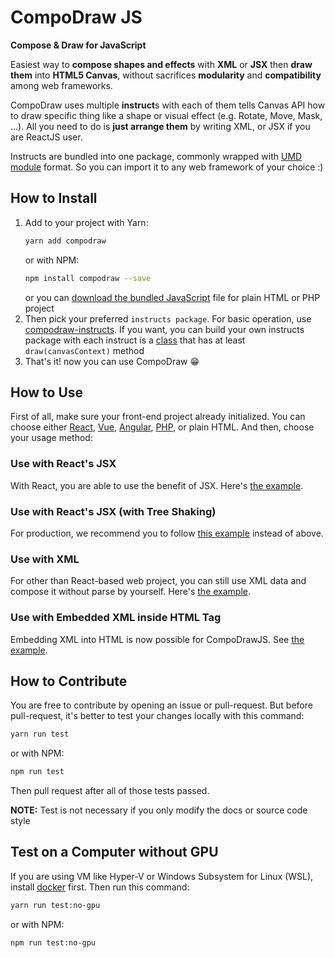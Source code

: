 # CompoDraw JS

**Compose & Draw for JavaScript**

Easiest way to **compose shapes and effects** with **XML** or **JSX** then **draw them** into **HTML5 Canvas**, without sacrifices **modularity** and **compatibility** among web frameworks.

CompoDraw uses multiple **instruct**s with each of them tells Canvas API how to draw specific thing like a shape or visual effect (e.g. Rotate, Move, Mask, ...). All you need to do is **just arrange them** by writing XML, or JSX if you are ReactJS user.

Instructs are bundled into one package, commonly wrapped with [UMD module](https://www.devguide.at/en/javascript/amd-cjs-umd-esm-modular-javascript/#Universal_Module_Definition_UMD) format. So you can import it to any web framework of your choice :)

## How to Install

1. Add to your project with Yarn:
   ```bash
   yarn add compodraw
   ```
   or with NPM:
   ```bash
   npm install compodraw --save
   ```
   or you can [download the bundled JavaScript](https://github.com/Thor-x86/compodraw-js/releases) file for plain HTML or PHP project
2. Then pick your preferred `instructs package`.
   For basic operation, use [compodraw-instructs](https://github.com/Thor-x86/compodraw-js-instructs). If you want, you can build your own instructs package with each instruct is a [class](https://www.w3schools.com/js/js_classes.asp) that has at least `draw(canvasContext)` method
3. That's it! now you can use CompoDraw 😁

## How to Use

First of all, make sure your front-end project already initialized. You can choose either [React](https://reactjs.org/), [Vue](https://vuejs.org/), [Angular](https://angular.io/), [PHP](https://www.quora.com/Which-is-the-best-PHP-framework-for-beginners), or plain HTML. And then, choose your usage method:

### Use with React's JSX

With React, you are able to use the benefit of JSX. Here's [the example](https://github.com/Thor-x86/compodraw-js/blob/dev/examples/usage-with-jsx.md).

### Use with React's JSX (with Tree Shaking)

For production, we recommend you to follow [this example](https://github.com/Thor-x86/compodraw-js/blob/dev/examples/usage-with-jsx-treeshaking.md) instead of above.

### Use with XML

For other than React-based web project, you can still use XML data and compose it without parse by yourself. Here's [the example](https://github.com/Thor-x86/compodraw-js/blob/dev/examples/usage-with-xml.md).

### Use with Embedded XML inside HTML Tag

Embedding XML into HTML is now possible for CompoDrawJS. See [the example](https://github.com/Thor-x86/compodraw-js/blob/dev/examples/usage-with-dom.md).

## How to Contribute

You are free to contribute by opening an issue or pull-request. But before pull-request, it's better to test your changes locally with this command:

```bash
yarn run test
```

or with NPM:

```bash
npm run test
```

Then pull request after all of those tests passed.

**NOTE:** Test is not necessary if you only modify the docs or source code style

## Test on a Computer without GPU

If you are using VM like Hyper-V or Windows Subsystem for Linux (WSL), install [docker](https://docs.docker.com/docker-for-windows/install/#install-docker-desktop-on-windows) first. Then run this command:

```bash
yarn run test:no-gpu
```

or with NPM:

```bash
npm run test:no-gpu
```
